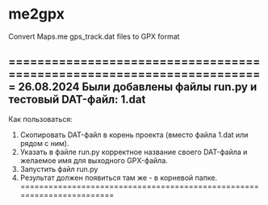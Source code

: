 # me2gpx
Convert Maps.me gps_track.dat files to GPX format

=======================================================================
26.08.2024
Были добавлены файлы run.py и тестовый DAT-файл: 1.dat
-----------------------------------------------------------------------
Как пользоваться:
1) Скопировать DAT-файл в корень проекта (вместо файла 1.dat или рядом с ним).
2) Указать в файле run.py корректное название своего DAT-файла и желаемое имя для выходного GPX-файла.
3) Запустить файл run.py
4) Результат должен появиться там же - в корневой папке.
=======================================================================
